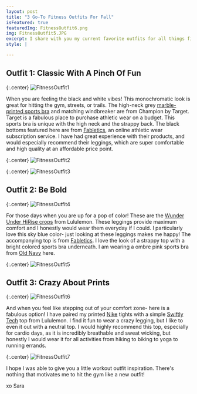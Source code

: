 ```yaml
---
layout: post
title: "3 Go-To Fitness Outfits For Fall"
isFeatured: true
featuredImg: FitnessOutfit6.png
img: FitnessOutfit5.JPG
excerpt: I share with you my current favorite outfits for all things fitness. 
style: |

---
```



## Outfit 1: Classic With A Pinch Of Fun

{:.center}
![FitnessOutfit1](/assets/images/FitnessOutfit1.JPG "FitnessOutfit1")

When you are feeling the black and white vibes! This monochromatic look is great for hitting the gym, streets, or trails. The high-neck grey [marble-printed sports bra](http://www.target.com/p/c9-champion-women-s-strappy-back-sports-bra/-/A-50497802) and matching windbreaker are from Champion by Target. Target is a fabulous place to purchase athletic wear on a budget. This sports bra is unique with the high neck and the strappy back. The black bottoms featured here are from [Fabletics](http://www.fabletics.com/womens/bottoms/capris), an online athletic wear subscription service. I have had great experience with their products, and would especially recommend their leggings, which are super comfortable and high quality at an affordable price point. 

{:.center}
![FitnessOutfit2](/assets/images/FitnessOutfit2.JPG "FitnessOutfit2")

{:.center}
![FitnessOutfit3](/assets/images/FitnessOutfit3.JPG "FitnessOutfit3")

## Outfit 2: Be Bold

{:.center}
![FitnessOutfit4](/assets/images/FitnessOutfit4.JPG "FitnessOutfit4")

For those days when you are up for a pop of color! These are the [Wunder Under HiRise crops](https://shop.lululemon.com/p/women-crops/Wunder-Under-Crop-Hi-Rise-FullLuon/_/prod7390499?rcnt=5&N=7yr&cnt=24&color=LW6G44S_026099) from Lululemon.  These leggings provide maximum comfort and I honestly would wear them everyday if I could. I particularly love this sky blue color- just looking at these leggings makes me happy! The accompanying top is from [Fabletics](http://www.fabletics.com/womens/tops/tanks).  I love the look of a strappy top with a bright colored sports bra underneath.  I am wearing a ombre pink sports bra from [Old Navy](http://oldnavy.gap.com/browse/category.do?cid=1034235) here.

{:.center}
![FitnessOutfit5](/assets/images/FitnessOutfit5.JPG "FitnessOutfit5")

## Outfit 3: Crazy About Prints

{:.center}
![FitnessOutfit6](/assets/images/FitnessOutfit6.JPG "FitnessOutfit6")

And when you feel like stepping out of your comfort zone- here is a fabulous option! I have paired my printed [Nike](http://store.nike.com/us/en_us/pd/power-legendary-womens-training-capris/pid-11102032/pgid-11277113) tights with a simple [Swiftly Tech](https://shop.lululemon.com/p/tops-short-sleeve/Run-Swiftly-Tech-Short-Sleeve-Crew/_/prod4500151?rcnt=4&N=8bl&cnt=11&color=LW3ACZS_028593) top from Lululemon.  I find it fun to wear a crazy legging, but I like to even it out with a neutral top.  I would highly recommend this top, especially for cardio days, as it is incredibly breathable and sweat wicking, but honestly I would wear it for all activities from hiking to biking to yoga to running errands. 

{:.center}
![FitnessOutfit7](/assets/images/FitnessOutfit7.JPG "FitnessOutfit7")

I hope I was able to give you a little workout outfit inspiration. There's nothing that motivates me to hit the gym like a new outfit!

xo Sara
